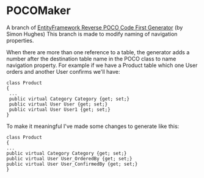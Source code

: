 **POCOMaker**
=========

A branch of [EntityFramework Reverse POCO Code First Generator](https://efreversepoco.codeplex.com/) (by Simon Hughes) 
This branch is made to modify naming of navigation properties.

When there are more than one reference to a table, the generator adds a number after the destination table name in the POCO class to name navigation property. For example if we have a Product table which one User orders and another User confirms we'll have:

    class Product
    {
     ...
     public virtual Category Category {get; set;}
     public virtual User User {get; set;}
     public virtual User User1 {get; set;}
    }

To make it meaningful I've made some changes to generate like this:

    class Product
    {
    ...
    public virtual Category Category {get; set;}
    public virtual User User_OrderedBy {get; set;}
    public virtual User User_ConfirmedBy {get; set;}
    }